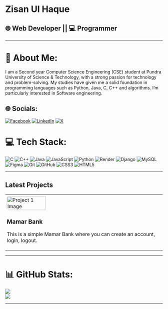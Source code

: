 # Zisan Ul Haque

## 🌐 Web Developer || 💻 Programmer
---
# 💫 About Me:
I am a Second year Computer Science Engineering (CSE) student at Pundra University of Science & Technology, with a strong passion for technology and problem-solving. My studies have given me a solid foundation in programming languages such as Python, Java, C, C++ and algorithms. I’m particularly interested in Software engineering.

## 🌐 Socials:
[![Facebook](https://img.shields.io/badge/Facebook-%231877F2.svg?logo=Facebook&logoColor=white)](https://facebook.com/zisan.ul.haque.2024) [![LinkedIn](https://img.shields.io/badge/LinkedIn-%230077B5.svg?logo=linkedin&logoColor=white)](https://linkedin.com/in/zisan-ul-haque) [![X](https://img.shields.io/badge/X-black.svg?logo=X&logoColor=white)](https://x.com/_Zisan_03) 


# 💻 Tech Stack:
![C](https://img.shields.io/badge/c-%2300599C.svg?style=for-the-badge&logo=c&logoColor=white) ![C++](https://img.shields.io/badge/c++-%2300599C.svg?style=for-the-badge&logo=c%2B%2B&logoColor=white) ![Java](https://img.shields.io/badge/java-%23ED8B00.svg?style=for-the-badge&logo=openjdk&logoColor=white) ![JavaScript](https://img.shields.io/badge/javascript-%23323330.svg?style=for-the-badge&logo=javascript&logoColor=%23F7DF1E) ![Python](https://img.shields.io/badge/python-3670A0?style=for-the-badge&logo=python&logoColor=ffdd54) ![Render](https://img.shields.io/badge/Render-%46E3B7.svg?style=for-the-badge&logo=render&logoColor=white) ![Django](https://img.shields.io/badge/django-%23092E20.svg?style=for-the-badge&logo=django&logoColor=white) ![MySQL](https://img.shields.io/badge/mysql-4479A1.svg?style=for-the-badge&logo=mysql&logoColor=white) ![Figma](https://img.shields.io/badge/figma-%23F24E1E.svg?style=for-the-badge&logo=figma&logoColor=white) ![Git](https://img.shields.io/badge/git-%23F05033.svg?style=for-the-badge&logo=git&logoColor=white) ![GitHub](https://img.shields.io/badge/github-%23121011.svg?style=for-the-badge&logo=github&logoColor=white) ![CSS3](https://img.shields.io/badge/css3-%231572B6.svg?style=for-the-badge&logo=css3&logoColor=white) ![HTML5](https://img.shields.io/badge/html5-%23E34F26.svg?style=for-the-badge&logo=html5&logoColor=white)

---
## Latest Projects
<table style="width:100%">
  <tr>
    <td style="width:33%; padding: 5px;">
      <div>
         <a href="https://mamar-bank-8zxv.onrender.com/" >
            <img src="https://github.com/user-attachments/assets/155b2731-2f49-40bf-854a-cbb9f2f64c2a" alt="Project 1 Image" style="width: 50%; border-radius: 5px;">
         </a>
         <h3>Mamar Bank</h3>
         <p>This is a simple Mamar Bank where you can create an account, login, logout.</p>
      </div>
    </td>
  </tr>
</table>


---
# 📊 GitHub Stats:
![](https://github-readme-stats.vercel.app/api?username=ZisanUlHaque&theme=dark&hide_border=false&include_all_commits=false&count_private=false)<br/>
![](https://github-readme-stats.vercel.app/api/top-langs/?username=ZisanUlHaque&theme=dark&hide_border=false&include_all_commits=false&count_private=false&layout=compact)

---
